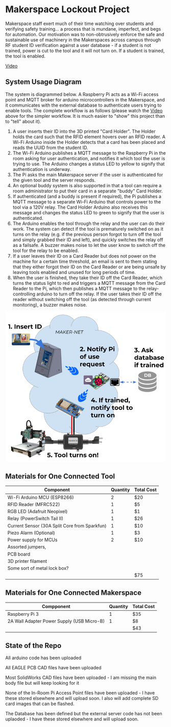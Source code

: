 # Makerspace Lockout Project
Makerspace staff exert much of their time watching over students and verifying safety training… a process that is mundane, imperfect, and begs for automation.
Our motivation was to non-obtrusively enforce the safe and sustainable use of machinery in the Makerspaces across campus through RF student ID verification against a user database - if a student is not trained, power is cut to the tool and it will not turn on. If a student is trained, the tool is enabled.


[Video](https://www.youtube.com/watch?v=2HG-vyV4yoM)

## System Usage Diagram
The system is diagrammed below. A Raspberry Pi acts as a Wi-Fi access point and MQTT broker for arduino microcontrollers in the Makerspace, and it communicates with the external database to authenticate users trying to enable tools. The complete workflow is as follows (please watch the [Video](https://www.youtube.com/watch?v=2HG-vyV4yoM) above for the simpler workflow. It is much easier to "show" this project than to "tell" about it).
1. A user inserts their ID into the 3D printed "Card Holder". The Holder holds the card such that the RFID element hovers over an RFID reader. A Wi-Fi Arduino inside the Holder detects that a card has been placed and reads the UUID from the student ID.
2. The Wi-Fi Arduino publishes a MQTT message to the Raspberry Pi in the room asking for user authentication, and notifies it which tool the user is trying to use. The Arduino changes a status LED to yellow to signify that authentication is underway.
3. The Pi asks the main Makerspace server if the user is authenticated for the given tool and the server responds.
4. An optional buddy system is also supported in that a tool can require a room administrator to put their card in a separate "buddy" Card Holder. 
5. If authenticated (and a buddy is present if required), the Pi publishes a MQTT message to a separate Wi-Fi Arduino that controls power to the tool via a 120V relay. The Card Holder Arduino also receives this message and changes the status LED to green to signify that the user is authenticated.
6. The Arduino enables the tool through the relay and the user can do their work. The system can detect if the tool is prematurely switched on as it turns on the relay (e.g. if the previous person forgot to turn off the tool and simply grabbed their ID and left), and quickly switches the relay off as a failsafe. A buzzer makes noise to let the user know to switch off the tool for the relay to be enabled.
7. If a user leaves their ID on a Card Reader but does not power on the machine for a certain time threshold, an email is sent to them stating that they either forgot their ID on the Card Reader or are being unsafe by leaving tools enabled and unused for long periods of time.
8. When the user is finished, they take their ID off the Card Reader, which turns the status light to red and triggers a MQTT message from the Card Reader to the Pi, which then publishes a MQTT message to the relay-controlling arduino to turn off the relay. If the user takes their ID off the reader without switching off the tool (as detected through current monitoring), a buzzer makes noise.


![Diagram](./diagram.png)

## Materials for One Connected Tool
| Component      | Quantity | Total Cost
| ----------- | ----------- | ---------
| Wi-Fi Arduino MCU (ESP8266)      | 2       | $20
| RFID Reader (MFRC522)   | 1        | $5
| RGB LED (Adafruit Neopixel)   | 1        | $1
| Relay (PowerSwitch Tail II)   | 1        | $26
| Current Sensor (30A Split Core from Sparkfun)   | 1        | $10
| Piezo Alarm (Optional)   | 1        | $3
| Power supply for MCUs | 2 | $10
| Assorted jumpers, | |
| PCB board | |
| 3D printer filament | |
| Some sort of metal lock box? | |
| | | $75

## Materials for One Connected Makerspace
| Compponent      | Quantity | Total Cost 
| ----------- | ----------- | -----
| Raspberry Pi 3      | 1       | $35
| 2A Wall Adapter Power Supply (USB Micro-B) |1 | $8
| | | $43

## State of the Repo
All arduino code has been uploaded

All EAGLE PCB CAD files have been uploaded

Most SolidWorks CAD files have been uploaded - I am missing the main body file but will keep looking for it

None of the In-Room Pi Access Point files have been uploaded - I have these stored elsewhere and will upload soon. I also will add complete SD card images that can be flashed.

The Database has been defined but the external server code has not been uplaoded - I have these stored elsewhere and will upload soon.
